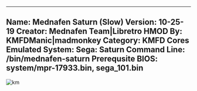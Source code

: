 -----------------------
Name: Mednafen Saturn (Slow)
Version: 10-25-19
Creator: Mednafen Team|Libretro
HMOD By: KMFDManic|madmonkey
Category: KMFD Cores
Emulated System: Sega: Saturn
Command Line: /bin/mednafen-saturn
Prerequsite BIOS: system/mpr-17933.bin, sega_101.bin
-----------------------
![km](https://i.imgur.com/SNECGBd.png)
